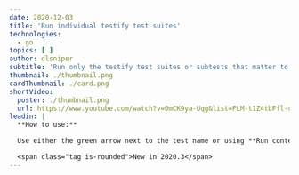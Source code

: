 ```yaml
---
date: 2020-12-03
title: 'Run individual testify test suites'
technologies:
  - go
topics: [ ]
author: dlsniper
subtitle: 'Run only the testify test suites or subtests that matter to you'
thumbnail: ./thumbnail.png
cardThumbnail: ./card.png
shortVideo:
  poster: ./thumbnail.png
  url: https://www.youtube.com/watch?v=0mCK9ya-Uqg&list=PLM-t1Z4tbFfl-umlMg_ND7gW9rGjTDzKt&index=7
leadin: |
  **How to use:**

  Use either the green arrow next to the test name or using **Run context configuration** via _Ctrl + Shift + F10 on Windows/Linux_ or _^ + ⇧ + F10 on macOS_.

  <span class="tag is-rounded">New in 2020.3</span>
---
```


